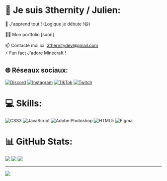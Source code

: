 # 💫 Je suis 3thernity / Julien:
🌱 J'apprend tout ! (Logique je débute !😆)<br><br>👨‍💻 Mon portfolio [soon]<br><br>📫 Contacte moi ici: 3thernitydev@gmail.com<br>⚡ Fun fact J'adore Minecraft !


## 🌐 Réseaux sociaux:
[![Discord](https://img.shields.io/badge/Discord-%237289DA.svg?logo=discord&logoColor=white)](https://discord.gg/C9Fe6X3scJ) [![Instagram](https://img.shields.io/badge/Instagram-%23E4405F.svg?logo=Instagram&logoColor=white)](https://instagram.com/3thernity) [![TikTok](https://img.shields.io/badge/TikTok-%23000000.svg?logo=TikTok&logoColor=white)](https://tiktok.com/@3thernitymars) [![Twitch](https://img.shields.io/badge/Twitch-%239146FF.svg?logo=Twitch&logoColor=white)](https://twitch.tv/3thernity) 

# 💻 Skills:
![CSS3](https://img.shields.io/badge/css3-%231572B6.svg?style=plastic&logo=css3&logoColor=white) ![JavaScript](https://img.shields.io/badge/javascript-%23323330.svg?style=plastic&logo=javascript&logoColor=%23F7DF1E) ![Adobe Photoshop](https://img.shields.io/badge/adobephotoshop-%2331A8FF.svg?style=plastic&logo=adobephotoshop&logoColor=white) ![HTML5](https://img.shields.io/badge/html5-%23E34F26.svg?style=plastic&logo=html5&logoColor=white) ![Figma](https://img.shields.io/badge/figma-%23F24E1E.svg?style=plastic&logo=figma&logoColor=white)
# 📊 GitHub Stats:
![](https://github-readme-stats.vercel.app/api?username=3thernitydev&theme=jolly&hide_border=true&include_all_commits=false&count_private=true)
![](https://github-readme-streak-stats.herokuapp.com/?user=3thernitydev&theme=jolly&hide_border=true)
![](https://github-readme-stats.vercel.app/api/top-langs/?username=3thernitydev&theme=jolly&hide_border=true&include_all_commits=false&count_private=true&layout=compact)

---
<a href="https://www.buymeacoffee.com/3thernity"><img src="https://img.buymeacoffee.com/button-api/?text=Buy me a fox&emoji=🦊&slug=3thernity&button_colour=ff6600&font_colour=000000&font_family=Bree&outline_colour=000000&coffee_colour=FFDD00" /></a>

